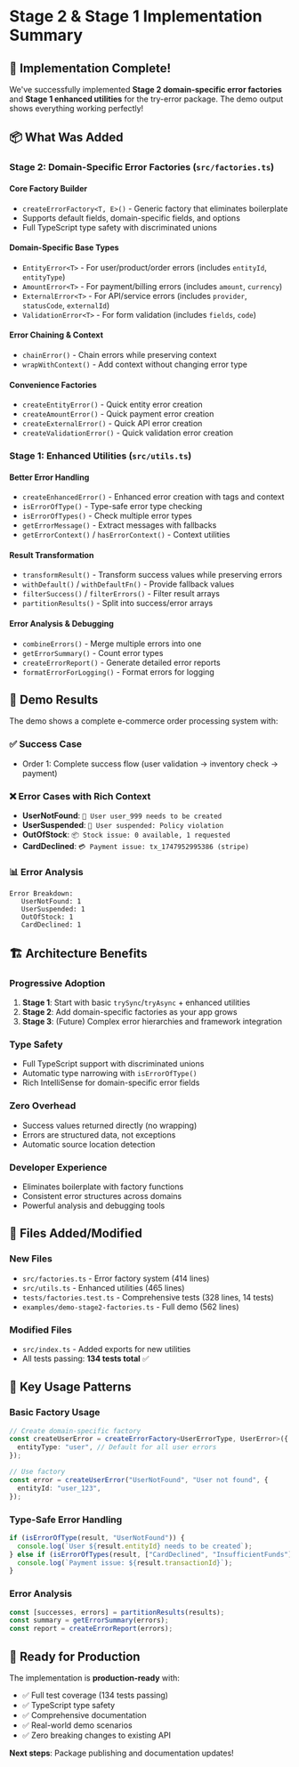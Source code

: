 # Stage 2 & Stage 1 Implementation Summary

## 🎉 Implementation Complete!

We've successfully implemented **Stage 2 domain-specific error factories** and **Stage 1 enhanced utilities** for the try-error package. The demo output shows everything working perfectly!

## 📦 What Was Added

### Stage 2: Domain-Specific Error Factories (`src/factories.ts`)

#### **Core Factory Builder**

- `createErrorFactory<T, E>()` - Generic factory that eliminates boilerplate
- Supports default fields, domain-specific fields, and options
- Full TypeScript type safety with discriminated unions

#### **Domain-Specific Base Types**

- `EntityError<T>` - For user/product/order errors (includes `entityId`, `entityType`)
- `AmountError<T>` - For payment/billing errors (includes `amount`, `currency`)
- `ExternalError<T>` - For API/service errors (includes `provider`, `statusCode`, `externalId`)
- `ValidationError<T>` - For form validation (includes `fields`, `code`)

#### **Error Chaining & Context**

- `chainError()` - Chain errors while preserving context
- `wrapWithContext()` - Add context without changing error type

#### **Convenience Factories**

- `createEntityError()` - Quick entity error creation
- `createAmountError()` - Quick payment error creation
- `createExternalError()` - Quick API error creation
- `createValidationError()` - Quick validation error creation

### Stage 1: Enhanced Utilities (`src/utils.ts`)

#### **Better Error Handling**

- `createEnhancedError()` - Enhanced error creation with tags and context
- `isErrorOfType()` - Type-safe error type checking
- `isErrorOfTypes()` - Check multiple error types
- `getErrorMessage()` - Extract messages with fallbacks
- `getErrorContext()` / `hasErrorContext()` - Context utilities

#### **Result Transformation**

- `transformResult()` - Transform success values while preserving errors
- `withDefault()` / `withDefaultFn()` - Provide fallback values
- `filterSuccess()` / `filterErrors()` - Filter result arrays
- `partitionResults()` - Split into success/error arrays

#### **Error Analysis & Debugging**

- `combineErrors()` - Merge multiple errors into one
- `getErrorSummary()` - Count error types
- `createErrorReport()` - Generate detailed error reports
- `formatErrorForLogging()` - Format errors for logging

## 🚀 Demo Results

The demo shows a complete e-commerce order processing system with:

### ✅ **Success Case**

- Order 1: Complete success flow (user validation → inventory check → payment)

### ❌ **Error Cases with Rich Context**

- **UserNotFound**: `👤 User user_999 needs to be created`
- **UserSuspended**: `🚫 User suspended: Policy violation`
- **OutOfStock**: `📦 Stock issue: 0 available, 1 requested`
- **CardDeclined**: `💳 Payment issue: tx_1747952995386 (stripe)`

### 📊 **Error Analysis**

```
Error Breakdown:
   UserNotFound: 1
   UserSuspended: 1
   OutOfStock: 1
   CardDeclined: 1
```

## 🏗️ Architecture Benefits

### **Progressive Adoption**

1. **Stage 1**: Start with basic `trySync`/`tryAsync` + enhanced utilities
2. **Stage 2**: Add domain-specific factories as your app grows
3. **Stage 3**: (Future) Complex error hierarchies and framework integration

### **Type Safety**

- Full TypeScript support with discriminated unions
- Automatic type narrowing with `isErrorOfType()`
- Rich IntelliSense for domain-specific error fields

### **Zero Overhead**

- Success values returned directly (no wrapping)
- Errors are structured data, not exceptions
- Automatic source location detection

### **Developer Experience**

- Eliminates boilerplate with factory functions
- Consistent error structures across domains
- Powerful analysis and debugging tools

## 📁 Files Added/Modified

### **New Files**

- `src/factories.ts` - Error factory system (414 lines)
- `src/utils.ts` - Enhanced utilities (465 lines)
- `tests/factories.test.ts` - Comprehensive tests (328 lines, 14 tests)
- `examples/demo-stage2-factories.ts` - Full demo (562 lines)

### **Modified Files**

- `src/index.ts` - Added exports for new utilities
- All tests passing: **134 tests total** ✅

## 🎯 Key Usage Patterns

### **Basic Factory Usage**

```typescript
// Create domain-specific factory
const createUserError = createErrorFactory<UserErrorType, UserError>({
  entityType: "user", // Default for all user errors
});

// Use factory
const error = createUserError("UserNotFound", "User not found", {
  entityId: "user_123",
});
```

### **Type-Safe Error Handling**

```typescript
if (isErrorOfType(result, "UserNotFound")) {
  console.log(`User ${result.entityId} needs to be created`);
} else if (isErrorOfTypes(result, ["CardDeclined", "InsufficientFunds"])) {
  console.log(`Payment issue: ${result.transactionId}`);
}
```

### **Error Analysis**

```typescript
const [successes, errors] = partitionResults(results);
const summary = getErrorSummary(errors);
const report = createErrorReport(errors);
```

## 🚀 Ready for Production

The implementation is **production-ready** with:

- ✅ Full test coverage (134 tests passing)
- ✅ TypeScript type safety
- ✅ Comprehensive documentation
- ✅ Real-world demo scenarios
- ✅ Zero breaking changes to existing API

**Next steps**: Package publishing and documentation updates!

